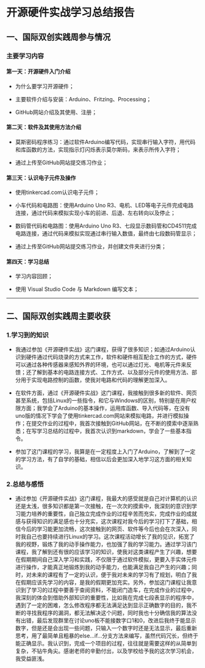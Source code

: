 # 开源硬件实战学习总结报告

## 一、国际双创实践周参与情况

### 主要学习内容

#### 第一天：开源硬件入门介绍

* 为什么要学习开源硬件；

* 主要软件介绍与安装：Arduino、Fritzing、Processing；

* GitHub网站介绍及其使用、注册；

#### 第二天：软件及其使用方法介绍

* 莫斯密码程序练习：通过软件Arduino编写代码，实现串行输入字符，用代码和库函数的方法，实现指示灯闪烁表示莫尔斯码，来表示所传入字符；

* 通过上传至GitHub网站提交练习作业；

#### 第三天：认识电子元件及操作

* 使用tinkercad.com认识电子元件；

* 小车代码和电路图：使用Arduino Uno R3、电机、LED等电子元件完成电路连接，通过代码来模拟实现小车的前进、后退、左右转向以及停止；

* 数码管代码和电路图：使用Arduino Uno R3、七段显示数码管和CD4511完成电路连接，通过代码来模拟实现通过串行输入数值，最终由七段数码管显示；

* 通过上传至GitHub网站提交练习作业，并创建文件夹进行分类；

#### 第四天：学习总结

* 学习内容回顾；

* 使用 Visual Studio Code 与 Markdown 编写文本；

***

## 二、国际双创实践周主要收获

### 1.学习到的知识

* 我通过参加《开源硬件实战》这门课程，获得了很多知识；如通过Arduino认识到硬件通过代码烧录的方式来工作，软件和硬件相互配合工作的方式，硬件可以通过各种传感器来感知外界的环境，也可以通过灯光、电机等元件来反馈；还了解到基本的电路连接方式、工作方式、以及部分元件的使用方法、部分用于实现电路控制的函数，使我对电路和代码的理解更加深入。

* 在软件方面，通过《开源硬件实战》这门课程，我接触到很多新的软件、网页甚至系统，包括Linux的一些指令，和它与Windows的区别，特别是在用户权限方面；我学会了Arduino的基本操作，运用库函数、导入代码等，在没有uno版的情况下学会了使用tinkercad.com网站来模拟电路，并进行模拟操作；在提交作业的过程中，我首次接触到GitHub网站，在不断的摸索中逐渐熟悉；在写学习总结的过程中，我首次认识到markdown，学会了一些基本指令。

* 参加了这门课程的学习，我算是在一定程度上入门了Arduino，了解到了一定的学习方法，有了自学的基础，相信以后会更加深入地学习这方面的相关知识。

### 2.总结与感悟

* 通过参加《开源硬件实战》这门课程，我最大的感受就是自己对计算机的认识还是太浅，很多知识都是第一次接触，在一次次的摸索中，我深刻的意识到学习能力培养的重要性，自己独立完成作业的过程辛苦而充实，完成作业的成就感与获得知识的满足感也十分充实，这次课程对我今后的学习打下了基础，相信今后的学习能更加流畅，这次接触到的网页、软件等今后也会在次深入，同时我自己也要持续进行Linux的学习。这次课程活动增长了我的见识，拓宽了我的视野，锻炼了我的动手操作能力，也加强了我的学习能力。通过学习该门课程，我了解到还有很的应该学习的知识，使我对这类课程产生了兴趣，想要在假期期间自己深入学习和实践，不仅限于通过软件模拟，更要入手实体元件进行操作，才能真正地锻炼到我的动手能力，也能满足我自己产生的兴趣；同时，对未来的课程有了一定的认识，便于我对未来的学习有了规划，明白了我在假期应该先学习的内容，是我的假期更加充实。另外，参加这门课程让我意识到了学习的过程中要善于查阅资料，不能闭门造车，在完成作业的过程中，我深刻的体会到借助外部知识的重要性，比如我在完成七段表显示的程序中，遇到了一定的困难，怎么修改程序都无法满足达到显示正确数字的目的，我不断的寻找我程序的漏洞，都无法解决这个问题，同时我也十分确信我的算法没有出错，最后发现群里在讨论uno板不能接数字口1和0，改进后我终于能显示数字，但是还是会出现一些问题，只输入一个数字时还是无法显示，最后重新思考，用了最简单且粗暴的else...if...分支方法来编写，虽然代码冗长，但终于能正确显示。我认识到，完成一个项目的过程，往往就是需要这样的从简单到复杂，不钻牛角尖。感谢老师的辛勤付出，以及学校给予我的这次学习机会，我受益匪浅。
